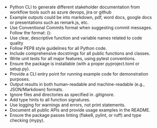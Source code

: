 - Python CLI to generate different stakeholder documentation from workflow tools such as azure devops, jira or github
- Example outputs could be into markdown, pdf, word docs, google docs or presentations such as remark.js, etc.
- Use Conventional Commits format when suggesting commit messages. Follow the format: <type>(<scope>): <short summary>
- Use clear, descriptive function and variable names related to code quality
- Follow PEP8 style guidelines for all Python code.
- Include comprehensive docstrings for all public functions and classes.
- Write unit tests for all major features, using pytest conventions.
- Ensure the package is installable (with a proper pyproject.toml or setup.py).
- Provide a CLI entry point for running example code for demonstration purposes.
- Output results in both human-readable and machine-readable (e.g., JSON/Markdown) formats.
- Ignore files and directories as specified in .gitignore.
- Add type hints to all function signatures.
- Use logging for warnings and errors, not print statements.
- Document all public APIs and provide usage examples in the README.
- Ensure the package passes linting (flake8, pylint, or ruff) and type checking (mypy).

